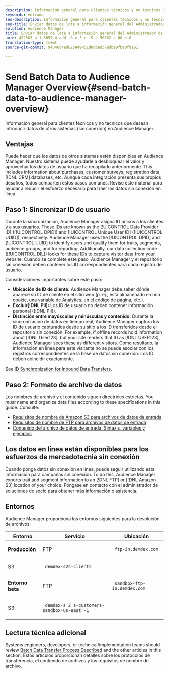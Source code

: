 ```yaml
---
description: Información general para clientes técnicos y no técnicos que desean introducir datos de otros sistemas (sin conexión) en Audience Manager.
keywords: entrada
seo-description: Información general para clientes técnicos y no técnicos que desean introducir datos de otros sistemas (sin conexión) en Audience Manager.
seo-title: Enviar datos de lote a información general del Administrador de audiencia
solution: Audience Manager
title: Enviar datos de lote a información general del Administrador de audiencia
uuid: 472583 b 1-5057-4 add -8 e 3 c -5 e 50762 c 88 e 0
translation-type: tm+mt
source-git-commit: 94046c4ed825949451d0dbad37adbe9fba0f9191

---
```



# Send Batch Data to Audience Manager Overview{#send-batch-data-to-audience-manager-overview}

Información general para clientes técnicos y no técnicos que desean introducir datos de otros sistemas (sin conexión) en Audience Manager.

## Ventajas

<!-- c_offline_to_online.xml -->

Puede hacer que los datos de otros sistemas estén disponibles en Audience Manager. Nuestro sistema puede ayudarle a desbloquear el valor y aprovechar los datos de usuario que ha recopilado anteriormente. This includes information about purchases, customer surveys, registration data, [!DNL CRM] databases, etc. Aunque cada integración presenta sus propios desafíos, todos comparten estos pasos comunes. Revise este material para ayudar a reducir el esfuerzo necesario para traer los datos sin conexión en línea.

## Paso 1: Sincronizar ID de usuario

Durante la sincronización, Audience Manager asigna ID únicos a los clientes y a sus usuarios. These IDs are known as the [!UICONTROL Data Provider ID] ([!UICONTROL DPID]) and [!UICONTROL Unique User ID] ([!UICONTROL UUID]), respectively. Audience Manager uses the [!UICONTROL DPID] and [!UICONTROL UUID] to identify users and qualify them for traits, segments, audience groups, and for reporting. Additionally, our data collection code ([!UICONTROL DIL]) looks for these IDs to capture visitor data from your website. Cuando se complete este paso, Audience Manager y el repositorio sin conexión deben contener los ID correspondientes para cada registro de usuario.

Consideraciones importantes sobre este paso:

* **Ubicación de ID de cliente:** Audience Manager debe saber dónde aparece su ID de cliente en el sitio web (p. ej., está almacenado en una cookie, una variable de Analytics, en el código de página, etc.).
* **Excluir[!DNL PII]:** Los ID de usuario no deben contener información personal ([!DNL PII]).
* **Distinción entre mayúsculas y minúsculas y contenido:** Durante la sincronización de datos en tiempo real, Audience Manager captura los ID de usuario capturados desde su sitio a los ID transferidos desde el repositorio sin conexión. For example, if offline records hold information about [!DNL User123], but your site renders that ID as [!DNL USER123], Audience Manager sees these as different visitors. Como resultado, la información en línea para este visitante no se puede asociar con los registros correspondientes de la base de datos sin conexión. Los ID deben coincidir exactamente.

See [ID Synchronization for Inbound Data Transfers](../../../integration/sending-audience-data/batch-data-transfer-explained/id-sync-http.md).

<!-- 

<p> <b>Step 2: Create a Translation File</b> </p> 
<p>A translation file classifies data according to uniform and logical hierarchy. It is a taxonomy that helps you organize information from general categories (e.g., geography) to more precise classifications (e.g., <i>geography > United States > New York</i>). Also, it labels data with to easy to understand names such as "gender=male" or "color=green" instead of with your internal SKUs, abbreviations, or other names. The file lets Audience Manager display this information in a readable, logical manner. You and your data partners must create and share the translation file with Audience Manager before any real-time or server-to-server data transfers can begin. You can update this file on a schedule relevant to your business needs. </p> 
<p>Important considerations about this step: </p> 
<ul id="ul_6A05AECB0BD649B1BF1B34058E9008E2"> 
 <li id="li_39817ED898F14156A77FCAC066FE0968"> <b>Create a comprehensive list:</b> The translation file must include all the possible values that can be passed in on a particular key. For example, if you have category key called "color" and it accepts the values "red," "green," and "blue," the translation file must contain <i>all</i> those elements. </li> 
 <li id="li_19CAD7683BCF45278E2991C1EDBC9903"> <b>Case and content sensitivity:</b> The key-values in the file must match the values actually passed in to Audience Manager from your website. </li> 
</ul> 
<p>See DATA TRANSLATION FILE. </p>

 -->

## Paso 2: Formato de archivo de datos

Los nombres de archivo y el contenido siguen directrices estrictas. You *must* name and organize data files according to these specifications in this guide. Consulte:

* [Requisitos de nombre de Amazon S3 para archivos de datos de entrada](../../../integration/sending-audience-data/batch-data-transfer-explained/inbound-s3-filenames.md)
* [Requisitos de nombre de FTP para archivos de datos de entrada](../../../integration/sending-audience-data/batch-data-transfer-explained/inbound-ftp-filenames.md)
* [Contenido del archivo de datos de entrada: Sintaxis, variables y ejemplos](../../../integration/sending-audience-data/batch-data-transfer-explained/inbound-file-contents.md)

## Los datos en línea están disponibles para los esfuerzos de mercadotecnia sin conexión

Cuando ponga datos sin conexión en línea, puede seguir utilizando esta información para campañas sin conexión. To do this, Audience Manager exports trait and segment information to an [!DNL FTP] or [!DNL Amazon S3] location of your choice. Póngase en contacto con el administrador de soluciones de socio para obtener más información o asistencia.

## Entornos

Audience Manager proporciona los entornos siguientes para la devolución de archivos:

<table id="table_A61AA64578944B23B5A7355F2A76E882"> 
 <thead> 
  <tr> 
   <th colname="col1" class="entry"> Entorno </th> 
   <th colname="col02" class="entry"> Servicio </th> 
   <th colname="col2" class="entry"> Ubicación </th> 
  </tr> 
 </thead>
 <tbody> 
  <tr> 
   <td colname="col1" morerows="1"> <b>Producción</b> </td> 
   <td colname="col02"> FTP </td> 
   <td colname="col2"> <p> <code> ftp-in.demdex.com</code> </p> </td> 
  </tr> 
  <tr> 
   <td colname="col02"> S3 </td> 
   <td colname="col2"> <p> <code> demdex-s2s-clients</code> </p> </td> 
  </tr> 
  <tr> 
   <td colname="col1" morerows="1"> <b>Entorno beta</b> </td> 
   <td colname="col02"> FTP </td> 
   <td colname="col2"> <p><code> sandbox-ftp-in.demdex.com</code> </p> </td> 
  </tr> 
  <tr> 
   <td colname="col02"> S3 </td> 
   <td colname="col2"> <p> <code> demdex-s 2 s-customers-sandbox-us-east -1</code> </p> </td> 
  </tr> 
 </tbody> 
</table>

## Lectura técnica adicional

Systems engineers, developers, or technical/implementation teams should review [Batch Data Transfer Process Described](../../../integration/sending-audience-data/batch-data-transfer-explained/batch-data-transfer-explained.md#batch-data-transfer-process) and the other articles in this section. Estos artículos proporcionan detalles sobre los protocolos de transferencia, el contenido de archivos y los requisitos de nombre de archivo.